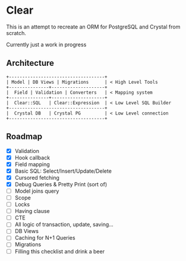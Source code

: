 # Clear

This is an attempt to recreate an ORM for PostgreSQL and Crystal from scratch.

Currently just a work in progress

## Architecture

```
+------------------------------------+
| Model | DB Views | Migrations      | < High Level Tools
+---------------+--------------------+
|  Field | Validation | Converters   | < Mapping system
+---------------+--------------------+
|  Clear::SQL   | Clear::Expression  | < Low Level SQL Builder
+------------------------------------+
|  Crystal DB   | Crystal PG         | < Low Level connection
+------------------------------------+
```

## Roadmap

- [X] Validation
- [X] Hook callback
- [X] Field mapping
- [X] Basic SQL: Select/Insert/Update/Delete
- [X] Cursored fetching
- [X] Debug Queries & Pretty Print (sort of)
- [ ] Model joins query
- [ ] Scope
- [ ] Locks
- [ ] Having clause
- [ ] CTE
- [ ] All logic of transaction, update, saving...
- [ ] DB Views
- [ ] Caching for N+1 Queries
- [ ] Migrations
- [ ] Filling this checklist and drink a beer